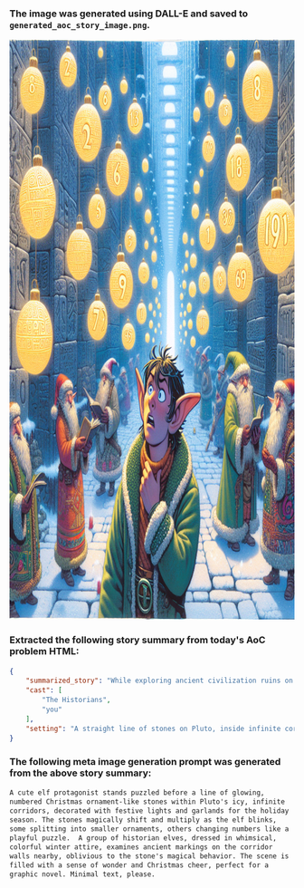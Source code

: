 ### The image was generated using DALL-E and saved to `generated_aoc_story_image.png`.
<img src="https://github.com/JasonSteving99/agent-of-code/blob/main/advent_of_code/year2024/day11/generated_aoc_story_image.png?raw=true" width="1024" height="1024">
                    
### Extracted the following story summary from today's AoC problem HTML:
```json
{
    "summarized_story": "While exploring ancient civilization ruins on Pluto, you encounter a line of numbered stones that change each time you blink.  The stones split, change values, or multiply based on the digits engraved on them. The Historians are busy exploring elsewhere.",
    "cast": [
        "The Historians",
        "you"
    ],
    "setting": "A straight line of stones on Pluto, inside infinite corridors."
}
```

### The following meta image generation prompt was generated from the above story summary:
```text
A cute elf protagonist stands puzzled before a line of glowing, numbered Christmas ornament-like stones within Pluto's icy, infinite corridors, decorated with festive lights and garlands for the holiday season. The stones magically shift and multiply as the elf blinks, some splitting into smaller ornaments, others changing numbers like a playful puzzle.  A group of historian elves, dressed in whimsical, colorful winter attire, examines ancient markings on the corridor walls nearby, oblivious to the stone's magical behavior. The scene is filled with a sense of wonder and Christmas cheer, perfect for a graphic novel. Minimal text, please.

```
